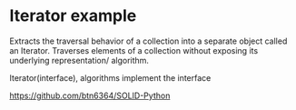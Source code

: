 # Iterator example

Extracts the traversal behavior of a collection into a separate object called an Iterator. Traverses elements of a collection without exposing its underlying representation/ algorithm.

Iterator(interface), algorithms implement the interface

https://github.com/btn6364/SOLID-Python